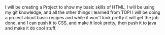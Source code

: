 <!DOCTYPE html>
<html lang="en">
 <head>
  <meta charset="UTF-8">
  <title>Project: Recipes</title>
 </head> 
 
 <body>
  <p>I will be creating a Project to show my basic skills of HTML, I will be using my git knowledge, and all the other things I learned from TOP! I will be doing a project about basic recipes and while it won't look pretty it will get the job done, and I can push it to CSS, and make it look pretty, then push it to java and make it do cool stuff.</p>
 </body>
</html>
